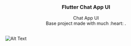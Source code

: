 <p align="center">
  
  <h3 align="center">Flutter Chat App UI</h3>

  <p align="center">
    Chat App UI
    <br>
    Base project made with much  :heart: .
    <br>
    <br>
  </p>
</p>

![Alt Text](https://media.giphy.com/media/7epztzMb7AOQSgvvGg/giphy.gif)
